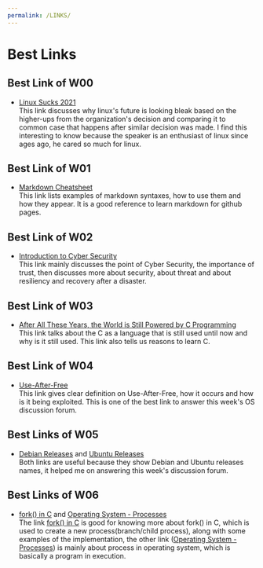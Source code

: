 ```yaml
---
permalink: /LINKS/
---
```


# Best Links

## Best Link of W00
* [Linux Sucks 2021](https://youtu.be/WtJ9T_IJOPE?t=87)<br>
    This link discusses why linux's future is looking bleak based on the higher-ups from the organization's decision and comparing it to common case that happens after similar decision was made.
    I find this interesting to know because the speaker is an enthusiast of linux since ages ago, he cared so much for linux.
## Best Link of W01
* [Markdown Cheatsheet](https://github.com/adam-p/markdown-here/wiki/Markdown-Cheatsheet)<br>
    This link lists examples of markdown syntaxes, how to use them and how they appear.
    It is a good reference to learn markdown for github pages.
## Best Link of W02
* [Introduction to Cyber Security](https://www.youtube.com/watch?v=rcDO8km6R6c)<br>
    This link mainly discusses the point of Cyber Security, the importance of trust, then discusses more about security, about threat and about resiliency and recovery after a disaster.
## Best Link of W03
* [After All These Years, the World is Still Powered by C Programming](https://www.toptal.com/c/after-all-these-years-the-world-is-still-powered-by-c-programming)<br>
    This link talks about the C as a language that is still used until now and why is it still used. This link also tells us reasons to learn C. 
## Best Link of W04
* [Use-After-Free](https://encyclopedia.kaspersky.com/glossary/use-after-free/)<br>
    This link gives clear definition on Use-After-Free, how it occurs and how is it being exploited. This is one of the best link to answer this week's OS discussion forum.
## Best Links of W05
* [Debian Releases](https://wiki.debian.org/DebianReleases) and [Ubuntu Releases](https://releases.ubuntu.com/)<br>
    Both links are useful because they show Debian and Ubuntu releases names, it helped me on answering this week's discussion forum.
## Best Links of W06
* [fork() in C](https://www.geeksforgeeks.org/fork-system-call/) and [Operating System - Processes](https://www.tutorialspoint.com/operating_system/os_processes.htm)<br>
    The link [fork() in C](https://www.geeksforgeeks.org/fork-system-call/) is good for knowing more about fork() in C, which is used to create a new process(branch/child process), along with some examples of the implementation, the other link ([Operating System - Processes](https://www.tutorialspoint.com/operating_system/os_processes.htm)) is mainly about process in operating system, which is basically a program in execution.
